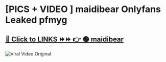 
 # [PICS + VIDEO ] maidibear Onlyfans Leaked pfmyg

## <h2><a href="https://clipsfans.com/maidibear&ref=git">🔗 Click to LINKS ⏩⏩ 👉 🟢 maidibear </a></h2>

<a href="https://clipsfans.com/maidibear&ref=git" rel="nofollow" data-target="animated-image.originalLink"><img src="https://i.ibb.co.com/xMMVF88/686577567.gif" alt="Viral Video Original" style="max-width: 100%; display: inline-block;" data-target="animated-image.originalImage"></a>

